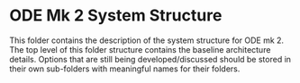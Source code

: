 # ODE Mk 2 System Structure
This folder contains the description of the system structure for ODE mk 2.  The top level of this folder structure contains the baseline architecture details.  Options that are still being developed/discussed should be stored in their own sub-folders with meaningful names for their folders.

